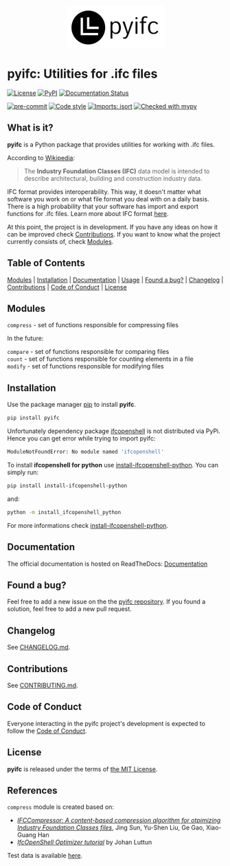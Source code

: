 <p align="center">
  <img src="https://github.com/tbrus/pyifc/blob/master/logo.png?raw=true"/>
</p>

# pyifc: Utilities for .ifc files

[![License](https://img.shields.io/github/license/tbrus/pyifc)](https://github.com/tbrus/pyifc)
[![PyPI](https://img.shields.io/pypi/v/pyifc)](https://pypi.org/project/pyifc/)
[![Documentation Status](https://readthedocs.org/projects/pyifc/badge/?version=latest)](https://pyifc.readthedocs.io/en/latest/?badge=latest)

[![pre-commit](https://img.shields.io/badge/pre--commit-enabled-brightgreen?logo=pre-commit&logoColor=white)](https://github.com/pre-commit/pre-commit)
[![Code style](https://img.shields.io/badge/code%20style-black-000000.svg)](https://github.com/psf/black)
[![Imports: isort](https://img.shields.io/badge/%20imports-isort-%231674b1?style=flat&labelColor=ef8336)](https://pycqa.github.io/isort/)
[![Checked with mypy](http://www.mypy-lang.org/static/mypy_badge.svg)](http://mypy-lang.org/)

## What is it?

**pyifc** is a Python package that provides utilities for working with .ifc files.

According to [Wikipedia](https://en.wikipedia.org/wiki/Industry_Foundation_Classes):
> The **Industry Foundation Classes (IFC)** data model is intended to describe architectural, building and construction industry data.

IFC format provides interoperability. This way, it doesn't matter what
software you work on or what file format you deal with on a daily basis.
There is a high probability that your software has import and export
functions for .ifc files. Learn more about IFC format
[here](https://www.buildingsmart.org/standards/bsi-standards/industry-foundation-classes/).

At this point, the project is in development. If you have any ideas on how it
can be improved check [Contributions](https://github.com/tbrus/pyifc#contributions).
If you want to know what the project currently consists of, check
[Modules](https://github.com/tbrus/pyifc#modules).

## Table of Contents

[Modules](https://github.com/tbrus/pyifc#modules) |
[Installation](https://github.com/tbrus/pyifc#installation) |
[Documentation](https://github.com/tbrus/pyifc#documentation) |
[Usage](https://github.com/tbrus/pyifc#usage) |
[Found a bug?](https://github.com/tbrus/pyifc#found-a-bug) |
[Changelog](https://github.com/tbrus/pyifc#changelog) |
[Contributions](https://github.com/tbrus/pyifc#contributions) |
[Code of Conduct](https://github.com/tbrus/pyifc#code-of-conduct) |
[License](https://github.com/tbrus/pyifc#license)

## Modules

`compress` - set of functions responsible for compressing files

In the future:

`compare` - set of functions responsible for comparing files  
`count` - set of functions responsible for counting elements in a file  
`modify` - set of functions responsible for modifying files  

## Installation

Use the package manager [pip](https://pip.pypa.io/en/stable/) to install
**pyifc**.

```bash
pip install pyifc
```

Unfortunately dependency package [ifcopenshell](http://ifcopenshell.org/python)
is not distributed via PyPi. Hence you can get error while trying to
import pyifc:

```bash
ModuleNotFoundError: No module named 'ifcopenshell'
```

To install **ifcopenshell for python** use 
[install-ifcopenshell-python](https://github.com/tbrus/install-ifcopenshell-python). 
You can simply run:

```bash
pip install install-ifcopenshell-python
```

and:

```bash
python -m install_ifcopenshell_python
```

For more informations check 
[install-ifcopenshell-python](https://github.com/tbrus/install-ifcopenshell-python).

## Documentation

The official documentation is hosted on ReadTheDocs: 
[Documentation](pyifc.readthedocs.io)

## Found a bug?

Feel free to add a new issue on the the
[pyifc repository](https://github.com/tbrus/my-own-package/issues).
If you found a solution, feel free to add a new pull request.

## Changelog

See [CHANGELOG.md](https://github.com/tbrus/pyifc/blob/master/CHANGELOG.md).

## Contributions

See [CONTRIBUTING.md](https://github.com/tbrus/pyifc/blob/master/CONTRIBUTING.md).

## Code of Conduct

Everyone interacting in the pyifc project's development is expected to follow
the [Code of Conduct](https://github.com/tbrus/pyifc/blob/master/CODE_OF_CONDUCT.md).

## License

**pyifc** is released under the terms of [the MIT License](https://github.com/tbrus/pyifc/blob/master/LICENSE).

## References

`compress` module is created based on:
* [*IFCCompressor: A content-based compression algorithm for otpimizing Industry Foundation Classes files*](http://cgcad.thss.tsinghua.edu.cn/liuyushen/main/pdf/LiuYS_AIC15IFCCompressor.pdf), Jing Sun, Yu-Shen Liu, Ge Gao, Xiao-Guang Han
* [*IfcOpenShell Optimizer tutorial*](https://academy.ifcopenshell.org/posts/ifcopenshell-optimizer-tutorial/) by Johan Luttun

Test data is available [here](http://cgcad.thss.tsinghua.edu.cn/liuyushen/IFCCompressor/).